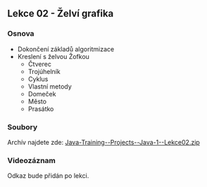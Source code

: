 Lekce 02 - Želví grafika
------------------------

### Osnova

* Dokončení základů algoritmizace
* Kreslení s želvou Žofkou
    * Čtverec
    * Trojúhelník
    * Cyklus
    * Vlastní metody
    * Domeček
    * Město
    * Prasátko

### Soubory

Archív najdete zde: [Java-Training--Projects--Java-1--Lekce02.zip](/data/2021-jaro/java-1-brno/Java-Training--Projects--Java-1--Lekce02.zip)

### Videozáznam

Odkaz bude přidán po lekci.
